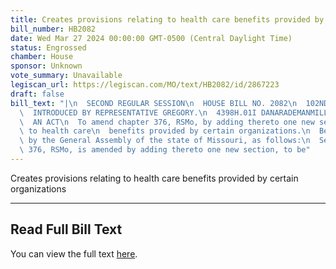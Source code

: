 ```yaml
---
title: Creates provisions relating to health care benefits provided by certain organizations
bill_number: HB2082
date: Wed Mar 27 2024 00:00:00 GMT-0500 (Central Daylight Time)
status: Engrossed
chamber: House
sponsor: Unknown
vote_summary: Unavailable
legiscan_url: https://legiscan.com/MO/text/HB2082/id/2867223
draft: false
bill_text: "|\n  SECOND REGULAR SESSION\n  HOUSE BILL NO. 2082\n  102ND GENERAL ASSEMBLY\n\
  \  INTRODUCED BY REPRESENTATIVE GREGORY.\n  4398H.01I DANARADEMANMILLER,ChiefClerk\n\
  \  AN ACT\n  To amend chapter 376, RSMo, by adding thereto one new section relating\
  \ to health care\n  benefits provided by certain organizations.\n  Be it enacted\
  \ by the General Assembly of the state of Missouri, as follows:\n  Section A. Chapter\
  \ 376, RSMo, is amended by adding thereto one new section, to be"
---
```

Creates provisions relating to health care benefits provided by certain organizations

---

## Read Full Bill Text

You can view the full text [here](https://legiscan.com/MO/text/HB2082/id/2867223).
